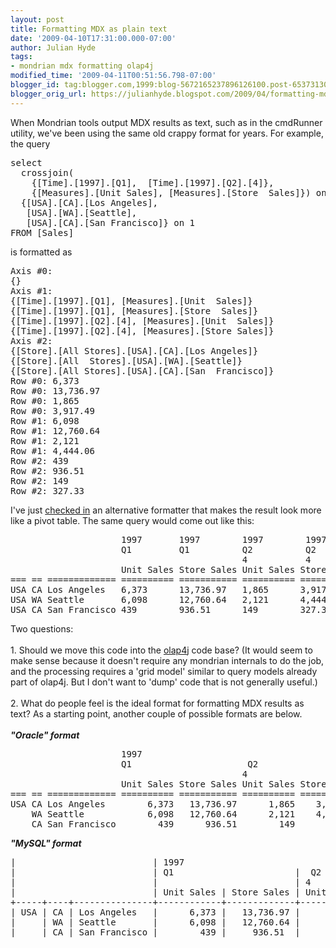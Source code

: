 ```yaml
---
layout: post
title: Formatting MDX as plain text
date: '2009-04-10T17:31:00.000-07:00'
author: Julian Hyde
tags:
- mondrian mdx formatting olap4j
modified_time: '2009-04-11T00:51:56.798-07:00'
blogger_id: tag:blogger.com,1999:blog-5672165237896126100.post-6537313086400326400
blogger_orig_url: https://julianhyde.blogspot.com/2009/04/formatting-mdx-as-plain-text.html
---
```


<div>When Mondrian tools output MDX results as text, such as in the cmdRunner  utility, we've been using the same old crappy format for years. For example, the  query</div> <pre>select<br />  crossjoin(<br />    {[Time].[1997].[Q1],  [Time].[1997].[Q2].[4]},<br />    {[Measures].[Unit Sales], [Measures].[Store  Sales]}) on 0,<br />  {[USA].[CA].[Los Angeles],<br />   [USA].[WA].[Seattle],<br />   [USA].[CA].[San Francisco]} on 1<br />FROM [Sales]</pre><div>is formatted as</div> <pre>Axis #0:<br />{}<br />Axis #1:<br />{[Time].[1997].[Q1], [Measures].[Unit  Sales]}<br />{[Time].[1997].[Q1], [Measures].[Store  Sales]}<br />{[Time].[1997].[Q2].[4], [Measures].[Unit  Sales]}<br />{[Time].[1997].[Q2].[4], [Measures].[Store Sales]}<br />Axis #2:<br />{[Store].[All Stores].[USA].[CA].[Los Angeles]}<br />{[Store].[All  Stores].[USA].[WA].[Seattle]}<br />{[Store].[All Stores].[USA].[CA].[San  Francisco]}<br />Row #0: 6,373<br />Row #0: 13,736.97<br />Row #0: 1,865<br />Row #0: 3,917.49<br />Row #1: 6,098<br />Row #1: 12,760.64<br />Row #1: 2,121<br />Row #1: 4,444.06<br />Row #2: 439<br />Row #2: 936.51<br />Row #2: 149<br />Row #2: 327.33</pre> <div>I've just <a href="http://p4web.eigenbase.org/@md=d&amp;c=6PU@12590?ac=10">checked in</a> an alternative formatter that makes the result look  more like a pivot table. The same query would come out like  this:</div><pre>                     1997       1997        1997        1997<br />                     Q1         Q1          Q2          Q2<br />                                            4           4<br />                     Unit Sales Store Sales Unit Sales Store Sales<br />=== == ============= ========== =========== ========== ===========<br />USA CA Los Angeles   6,373      13,736.97   1,865      3,917.49<br />USA WA Seattle       6,098      12,760.64   2,121      4,444.06<br />USA CA San Francisco 439        936.51      149        327.33</pre><div>Two questions:</div><div><br /></div><div>1. Should we move this code into the <a href="http://www.olap4j.org/">olap4j</a> code base? (It would seem to make sense  because it doesn't require any mondrian internals to do the job, and the  processing requires a 'grid model' similar to query models already part of  olap4j. But I don't want to 'dump' code that is not generally useful.)</div><div><br /></div><div>2. What do people feel is the ideal format for formatting MDX results as  text? As a starting point, another couple of possible formats are below.</div><div><br /></div><div><span class="Apple-style-span" style="font-weight: bold;"><span class="Apple-style-span" style="font-style: italic;">"Oracle" format</span></span></div><pre>                     1997<br />                     Q1                      Q2<br />                                            4<br />                     Unit Sales Store Sales Unit Sales Store Sales<br />=== == ============= ========== =========== ========== ===========<br />USA CA Los Angeles        6,373   13,736.97      1,865    3,917.49<br />    WA Seattle            6,098   12,760.64      2,121    4,444.06<br />    CA San Francisco        439      936.51        149      327.33</pre><div><span class="Apple-style-span" style="font-weight: bold;"><span class="Apple-style-span" style="font-style: italic;">"MySQL"  format</span></span></div><pre>|                          | 1997                                                |<br />|                          | Q1                       |  Q2                      |<br />|                          |                          | 4                        |<br />|                          | Unit Sales | Store Sales | Unit Sales | Store Sales |<br />+-----+----+---------------+------------+-------------+------------+-------------+<br />| USA | CA | Los Angeles   |      6,373 |   13,736.97 |      1,865 |   3,917.49  |<br />|     | WA | Seattle       |      6,098 |   12,760.64 |     2,121  |    4,444.06 |<br />|     | CA | San Francisco |        439 |     936.51  |        149 |      327.33 |</pre>